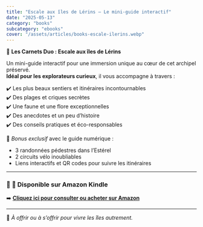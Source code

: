 ```yaml
---
title: "Escale aux îles de Lérins – Le mini-guide interactif"
date: "2025-05-13"
category: "books"
subcategory: "ebooks"
cover: "/assets/articles/books-escale-ilerins.webp"
---
```


📘 **Les Carnets Duo : Escale aux îles de Lérins**

Un mini-guide interactif pour une immersion unique au cœur de cet archipel préservé.  
**Idéal pour les explorateurs curieux**, il vous accompagne à travers :

✔️ Les plus beaux sentiers et itinéraires incontournables  
✔️ Des plages et criques secrètes  
✔️ Une faune et une flore exceptionnelles  
✔️ Des anecdotes et un peu d’histoire  
✔️ Des conseils pratiques et éco-responsables  

🎁 *Bonus exclusif* avec le guide numérique :  
- 3 randonnées pédestres dans l’Estérel  
- 2 circuits vélo inoubliables  
- Liens interactifs et QR codes pour suivre les itinéraires

---

### 🔗 **📖 Disponible sur Amazon Kindle**  
➡️ [**Cliquez ici pour consulter ou acheter sur Amazon**](https://www.amazon.fr/dp/B0DXDF2DFZ)

---

🎯 *À offrir ou à s’offrir pour vivre les îles autrement.*
